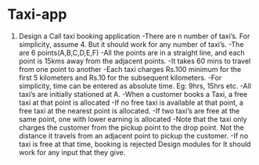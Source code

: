 # Taxi-app
1) Design a Call taxi booking application -There are n number of taxi’s. For simplicity, assume 4. But it should work for any number of taxi’s. 
-The are 6 points(A,B,C,D,E,F) 
-All the points are in a straight line, and each point is 15kms away from the adjacent points. 
-It takes 60 mins to travel from one point to another 
-Each taxi charges Rs.100 minimum for the first 5 kilometers and Rs.10 for the subsequent kilometers. 
-For simplicity, time can be entered as absolute time. Eg: 9hrs, 15hrs etc. 
-All taxi’s are initially stationed at A. 
-When a customer books a Taxi, a free taxi at that point is allocated 
-If no free taxi is available at that point, a free taxi at the nearest point is allocated. 
-If two taxi’s are free at the same point, one with lower earning is allocated 
-Note that the taxi only charges the customer from the pickup point to the drop point. 
Not the distance it travels from an adjacent point to pickup the customer. 
-If no taxi is free at that time, booking is rejected Design modules for
It should work for any input that they give. 


